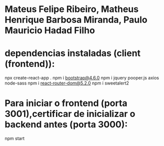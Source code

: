 # Mateus Felipe Ribeiro, Matheus Henrique Barbosa Miranda, Paulo Mauricio Hadad Filho

# dependencias instaladas (client (frontend)):
npx create-react-app .
npm i bootstrap@4.6.0
npm i jquery pooper.js axios node-sass
npm i react-router-dom@5.2.0
npm i sweetalert2


# Para iniciar o frontend (porta 3001),certificar de inicializar o backend antes (porta 3000):
npm start